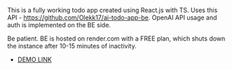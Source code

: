 This is a fully working todo app created using React.js with TS. Uses this API - https://github.com/Olekk17/ai-todo-app-be. OpenAI API usage and auth is implemented on the BE side. 

Be patient. BE is hosted on render.com with a FREE plan, which shuts down the instance after 10-15 minutes of inactivity.

- [DEMO LINK](https://olekk17.github.io/ai-todo-app-fe/)
